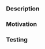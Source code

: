 ### Description
[//]: # (A clear and concise description of the purpose of this Pull Request. What is being changed? Include any relevant background for this change.)

### Motivation
[//]: # (Why you made these changes. Link to any relevant issues.)

### Testing
[//]: # (Describe how you tested these changes)
